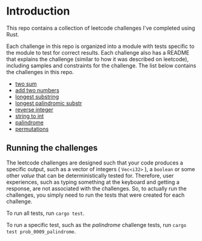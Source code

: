 # Introduction

This repo contains a collection of leetcode challenges I've completed using Rust.

Each challenge in this repo is organized into a module with tests specific to the module to test for correct results. Each challenge also has a README that explains the challenge (similar to how it was described on leetcode), including samples and constraints for the challenge. The list below contains the challenges in this repo.

- [two sum](./src/prob_0001_two_sum/README.md)
- [add two numbers](./src/prob_0002_add_two_nums/README.md)
- [longest substring](./src/prob_0003_longest_substring/README.md)
- [longest palindromic substr](./src/prob_0005_longest_palindromic_substr/README.md)
- [reverse integer](./src/prob_0007_reverse_integer/README.md)
- [string to int](./src/prob_0008_string_to_int/README.md)
- [palindrome](./src/prob_0009_palindrome/README.md)
- [permutations](./src/prob_0046_permutations/README.md)

## Running the challenges

The leetcode challenges are designed such that your code produces a specific output, such as a vector of integers ( `Vec<i32>` ), a `boolean` or some other _value_ that can be deterministically tested for. Therefore, user experiences, such as typing something at the keyboard and getting a response, are not associated with the challenges. So, to actually run the challenges, you simply need to run the tests that were created for each challenge.

To run all tests, run `cargo test`.

To run a specific test, such as the _palindrome_ challenge tests, run `cargo test prob_0009_palindrome`.